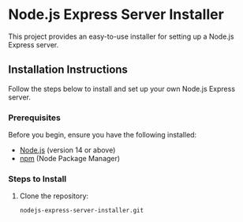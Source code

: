 # Node.js Express Server Installer

This project provides an easy-to-use installer for setting up a Node.js Express server.

## Installation Instructions

Follow the steps below to install and set up your own Node.js Express server.

### Prerequisites

Before you begin, ensure you have the following installed:

- [Node.js](https://nodejs.org/) (version 14 or above)
- [npm](https://www.npmjs.com/) (Node Package Manager)

### Steps to Install

1. Clone the repository:
   ```bash
   nodejs-express-server-installer.git

